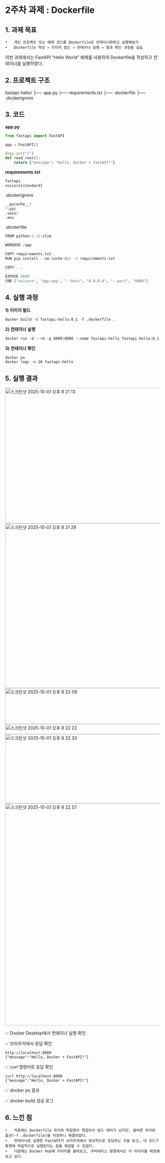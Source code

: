 

# 2주차 과제 : Dockerfile

## 1. 과제 목표
	•	개인 프로젝트 또는 예제 코드를 Dockerfile로 컨테이너화하고 실행해보기
	•	Dockerfile 작성 → 이미지 빌드 → 컨테이너 실행 → 결과 확인 과정을 실습

이번 과제에서는 FastAPI “Hello World” 예제를 사용하여 Dockerfile을 작성하고 컨테이너를 실행하였다.


## 2. 프로젝트 구조

fastapi-hello/
├── app.py
├── requirements.txt
├── .dockerfile
├── .dockerignore


## 3. 코드

**app.py**
```python
from fastapi import FastAPI

app = FastAPI()

@app.get("/")
def read_root():
    return {"message": "Hello, Docker + FastAPI!"}
```
**requirements.txt**
```python
fastapi
uvicorn[standard]
```
.dockerignore
```python
__pycache__/
*.pyc
.venv/
.env
```
.dockerfile
```python
FROM python:3.12-slim

WORKDIR /app

COPY requirements.txt .
RUN pip install --no-cache-dir -r requirements.txt

COPY . .

EXPOSE 8000
CMD ["uvicorn", "app:app", "--host", "0.0.0.0", "--port", "8000"]
```


## 4. 실행 과정

**1) 이미지 빌드**
```
docker build -t fastapi-hello:0.1 -f .dockerfile .
```
**2) 컨테이너 실행**
```
docker run -d --rm -p 8000:8000 --name fastapi-hello fastapi-hello:0.1
```
**3) 컨테이너 확인**
```
docker ps
docker logs -n 20 fastapi-hello
```

## 5. 실행 결과
<img width="974" height="441" alt="스크린샷 2025-10-01 오후 8 21 13" src="https://github.com/user-attachments/assets/0122d7eb-acd6-41f1-a757-0716e239bfb9" />
<img width="975" height="535" alt="스크린샷 2025-10-01 오후 8 21 29" src="https://github.com/user-attachments/assets/f6e934c0-e798-454b-9f8a-10f0b3159f0a" />
<img width="972" height="117" alt="스크린샷 2025-10-01 오후 8 22 09" src="https://github.com/user-attachments/assets/1fc9346e-9f5e-4532-a325-1c9a3d52ac95" />
<img width="946" height="33" alt="스크린샷 2025-10-01 오후 8 22 22" src="https://github.com/user-attachments/assets/0d505e48-8ef6-4271-b6c4-5b86eb280e99" />
<img width="514" height="225" alt="스크린샷 2025-10-01 오후 8 22 33" src="https://github.com/user-attachments/assets/2a391770-60be-4738-817a-6cc598632fd2" />
<img width="1268" height="722" alt="스크린샷 2025-10-01 오후 8 22 57" src="https://github.com/user-attachments/assets/4f915abc-630b-4e7a-b968-1874e02114ed" />

✅ Docker Desktop에서 컨테이너 실행 확인

✅ 브라우저에서 응답 확인
```
http://localhost:8000
{"message":"Hello, Docker + FastAPI!"}
```
✅ curl 명령어로 응답 확인
```
curl http://localhost:8000
{"message":"Hello, Docker + FastAPI!"}
```
✅ docker ps 결과

✅ docker build 성공 로그


## 6. 느낀 점
	•	처음에는 Dockerfile 위치와 파일명이 헷갈려서 빌드 에러가 났지만, 올바른 위치와 옵션(-f .dockerfile)을 지정하니 해결되었다.
	•	컨테이너로 실행한 FastAPI가 브라우저에서 정상적으로 응답하는 것을 보고, 내 코드가 환경에 독립적으로 실행된다는 점을 체감할 수 있었다.
	•	다음에는 Docker Hub에 이미지를 올려보고, 쿠버네티스 환경에서도 이 이미지를 배포해보고 싶다.
